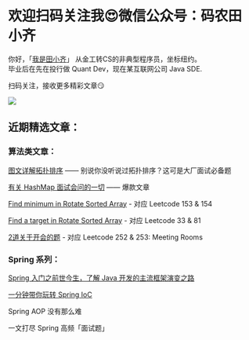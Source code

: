 # 欢迎扫码关注我:heart_eyes:微信公众号：码农田小齐


你好，「<a href="http://mp.weixin.qq.com/s?__biz=MzU5NzMzNDkxNw==&mid=100000004&idx=1&sn=deba57882f376ecfbd6582273ebc5b3a&chksm=7e544fee4923c6f89e5b16cf15cfb083124f38349a084bc75407f81d20bfdeb6210d3aa2a10d#rd">我是田小齐</a>」
从金工转CS的非典型程序员，坐标纽约。    
毕业后在先在投行做 Quant Dev，现在某互联网公司 Java SDE.

扫码关注，接收更多精彩文章:smirk: 


![](https://github.com/huiqit/Pictures/blob/master/er.jpg)
 

## 近期精选文章：  

### 算法类文章：  
[图文详解拓扑排序](http://mp.weixin.qq.com/s?__biz=MzIzNDQ3MzgxMw==&mid=100000183&idx=1&sn=09ea301acf7dd74656e9c78bea03f674&chksm=68f4918d5f83189ba10a3a5f845d16e95b95c48cec684b06e2ad6c313f35f2a4e2531bd9d8d7#rd) —— 别说你没听说过拓扑排序？这可是大厂面试必备题

[有关 HashMap 面试会问的一切](http://mp.weixin.qq.com/s?__biz=MzIzNDQ3MzgxMw==&mid=100000171&idx=1&sn=4e38e67791f3f67e15aea2e666f6d308&chksm=68f491915f831887f943356c45dac6c8ebacd1bef31432d0aec509ec3a3b835fe0c1f5c5cc4a#rd) —— 爆款文章

[Find minimum in Rotate Sorted Array](http://mp.weixin.qq.com/s?__biz=MzU5NzMzNDkxNw==&mid=100000055&idx=1&sn=2b8f9f6ea5740e2af0ffaaafffea9be1&chksm=7e544fdd4923c6cb1daa0f4ad7020cb7a99d381711708b2a76837b4685e9158228047a63b857#rd) - 对应 Leetcode 153 & 154     

[Find a target in Rotate Sorted Array](
http://mp.weixin.qq.com/s?__biz=MzU5NzMzNDkxNw==&mid=100000069&idx=1&sn=a4bf5b7e7a56585bb9c142363d819566&chksm=7e544faf4923c6b908402bb9559f94cad1b1de6620a4f218068d8c8d7bb57174b104cfbefb7a#rd) - 对应 Leetcode 33 & 81  

[2道关于开会的题](http://mp.weixin.qq.com/s?__biz=MzU5NzMzNDkxNw==&mid=100000088&idx=1&sn=464ddc7e3e1558a198a6c13b4b720db3&chksm=7e544fb24923c6a4283374504f035ea55f7274b7111db9458ea21153303a93080c57d5097258#rd) - 对应 Leetcode 252 & 253: Meeting Rooms  
   
### Spring 系列：  
<a href="http://mp.weixin.qq.com/s?__biz=MzU5NzMzNDkxNw==&mid=100000157&idx=1&sn=6635b0d42c67782ba8668ae2f8ff4eed&chksm=7e544f774923c6610150595afaa1190c91e85cbabde65de02583870dd54d3c4b312d8b717338#rd">Spring 入门之前世今生，了解 Java 开发的主流框架演变之路</a>  

[一分钟带你玩转 Spring IoC](https://mp.weixin.qq.com/s?__biz=MzIzNDQ3MzgxMw==&mid=100000161&idx=1&sn=a296e01729bbb030c0715ede69cd333a&chksm=68f4919b5f83188dd4b6ac33c6ee7c2555903569d99af4b3d0c0d75eef6fe72ff4abd4dd43a5#rd)  

Spring AOP 没有那么难  

一文打尽 Spring 高频「面试题」





